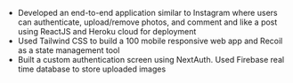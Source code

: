 * Developed an end-to-end application similar to Instagram where users can authenticate, upload/remove photos, and comment and like a post using ReactJS and Heroku cloud for deployment
* Used Tailwind CSS to build a 100 mobile responsive web app and Recoil as a state management tool
* Built a custom authentication screen using NextAuth. Used Firebase real time database to store uploaded images
